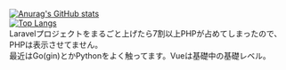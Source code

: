 [![Anurag's GitHub stats](https://github-readme-stats.vercel.app/api?username=KLag-SF)](https://github.com/anuraghazra/github-readme-stats)  
[![Top Langs](https://github-readme-stats.vercel.app/api/top-langs/?username=KLag-SF&hide=PHP,blade,HTML)](https://github.com/anuraghazra/github-readme-stats)  
Laravelプロジェクトをまるごと上げたら7割以上PHPが占めてしまったので、PHPは表示させてません。  
最近はGo(gin)とかPythonをよく触ってます。Vueは基礎中の基礎レベル。
